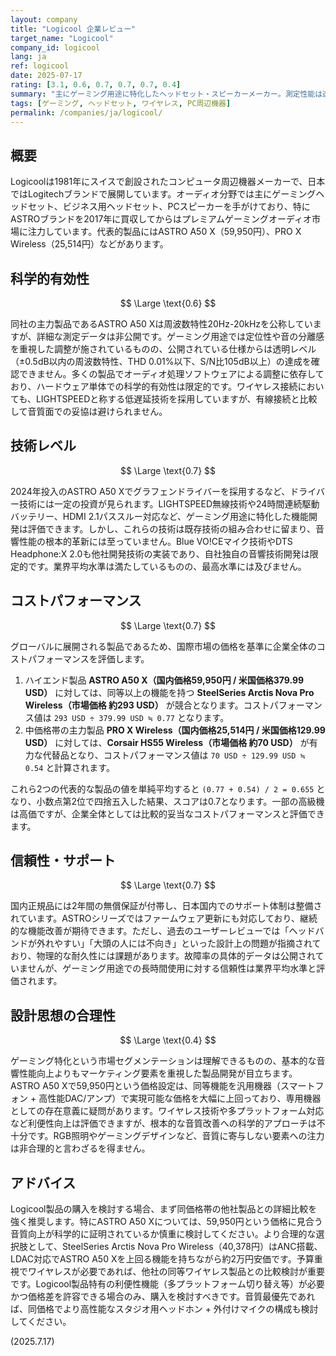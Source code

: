 ```yaml
---
layout: company
title: "Logicool 企業レビュー"
target_name: "Logicool"
company_id: logicool
lang: ja
ref: logicool
date: 2025-07-17
rating: [3.1, 0.6, 0.7, 0.7, 0.7, 0.4]
summary: "主にゲーミング用途に特化したヘッドセット・スピーカーメーカー。測定性能は透明レベルに達していないが、一部のハイエンドモデルを除きコストパフォーマンスは比較的妥当な水準。"
tags: [ゲーミング, ヘッドセット, ワイヤレス, PC周辺機器]
permalink: /companies/ja/logicool/
---
```


## 概要

Logicoolは1981年にスイスで創設されたコンピュータ周辺機器メーカーで、日本ではLogitechブランドで展開しています。オーディオ分野では主にゲーミングヘッドセット、ビジネス用ヘッドセット、PCスピーカーを手がけており、特にASTROブランドを2017年に買収してからはプレミアムゲーミングオーディオ市場に注力しています。代表的製品にはASTRO A50 X（59,950円）、PRO X Wireless（25,514円）などがあります。

## 科学的有効性

$$ \Large \text{0.6} $$

同社の主力製品であるASTRO A50 Xは周波数特性20Hz-20kHzを公称していますが、詳細な測定データは非公開です。ゲーミング用途では定位性や音の分離感を重視した調整が施されているものの、公開されている仕様からは透明レベル（±0.5dB以内の周波数特性、THD 0.01%以下、S/N比105dB以上）の達成を確認できません。多くの製品でオーディオ処理ソフトウェアによる調整に依存しており、ハードウェア単体での科学的有効性は限定的です。ワイヤレス接続においても、LIGHTSPEEDと称する低遅延技術を採用していますが、有線接続と比較して音質面での妥協は避けられません。

## 技術レベル

$$ \Large \text{0.7} $$

2024年投入のASTRO A50 Xでグラフェンドライバーを採用するなど、ドライバー技術には一定の投資が見られます。LIGHTSPEED無線技術や24時間連続駆動バッテリー、HDMI 2.1パススルー対応など、ゲーミング用途に特化した機能開発は評価できます。しかし、これらの技術は既存技術の組み合わせに留まり、音響性能の根本的革新には至っていません。Blue VO!CEマイク技術やDTS Headphone:X 2.0も他社開発技術の実装であり、自社独自の音響技術開発は限定的です。業界平均水準は満たしているものの、最高水準には及びません。

## コストパフォーマンス

$$ \Large \text{0.7} $$

グローバルに展開される製品であるため、国際市場の価格を基準に企業全体のコストパフォーマンスを評価します。

1.  ハイエンド製品 **ASTRO A50 X（国内価格59,950円 / 米国価格379.99 USD）** に対しては、同等以上の機能を持つ **SteelSeries Arctis Nova Pro Wireless（市場価格 約293 USD）** が競合となります。コストパフォーマンス値は `293 USD ÷ 379.99 USD ≒ 0.77` となります。
2.  中価格帯の主力製品 **PRO X Wireless（国内価格25,514円 / 米国価格129.99 USD）** に対しては、**Corsair HS55 Wireless（市場価格 約70 USD）** が有力な代替品となり、コストパフォーマンス値は `70 USD ÷ 129.99 USD ≒ 0.54` と計算されます。

これら2つの代表的な製品の値を単純平均すると `(0.77 + 0.54) / 2 = 0.655` となり、小数点第2位で四捨五入した結果、スコアは0.7となります。一部の高級機は高価ですが、企業全体としては比較的妥当なコストパフォーマンスと評価できます。

## 信頼性・サポート

$$ \Large \text{0.7} $$

国内正規品には2年間の無償保証が付帯し、日本国内でのサポート体制は整備されています。ASTROシリーズではファームウェア更新にも対応しており、継続的な機能改善が期待できます。ただし、過去のユーザーレビューでは「ヘッドバンドが外れやすい」「大頭の人には不向き」といった設計上の問題が指摘されており、物理的な耐久性には課題があります。故障率の具体的データは公開されていませんが、ゲーミング用途での長時間使用に対する信頼性は業界平均水準と評価されます。

## 設計思想の合理性

$$ \Large \text{0.4} $$

ゲーミング特化という市場セグメンテーションは理解できるものの、基本的な音響性能向上よりもマーケティング要素を重視した製品開発が目立ちます。ASTRO A50 Xで59,950円という価格設定は、同等機能を汎用機器（スマートフォン + 高性能DAC/アンプ）で実現可能な価格を大幅に上回っており、専用機器としての存在意義に疑問があります。ワイヤレス技術や多プラットフォーム対応など利便性向上は評価できますが、根本的な音質改善への科学的アプローチは不十分です。RGB照明やゲーミングデザインなど、音質に寄与しない要素への注力は非合理的と言わざるを得ません。

## アドバイス

Logicool製品の購入を検討する場合、まず同価格帯の他社製品との詳細比較を強く推奨します。特にASTRO A50 Xについては、59,950円という価格に見合う音質向上が科学的に証明されているか慎重に検討してください。より合理的な選択肢として、SteelSeries Arctis Nova Pro Wireless（40,378円）はANC搭載、LDAC対応でASTRO A50 Xを上回る機能を持ちながら約2万円安価です。予算重視でワイヤレスが必要であれば、他社の同等ワイヤレス製品との比較検討が重要です。Logicool製品特有の利便性機能（多プラットフォーム切り替え等）が必要かつ価格差を許容できる場合のみ、購入を検討すべきです。音質最優先であれば、同価格でより高性能なスタジオ用ヘッドホン + 外付けマイクの構成も検討してください。

(2025.7.17)